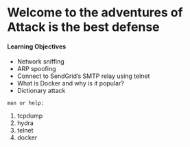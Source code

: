 <h1>Welcome to the adventures of Attack is the best defense</h1>
<h4>Learning Objectives</h4>
<ul>
<li>Network sniffing</li>
<li>ARP spoofing</li>
<li>Connect to SendGrid’s SMTP relay using telnet</li>
<li>What is Docker and why is it popular?</li>
<li>Dictionary attack</li>
</ul>
<code>man or help:</code>
<ol>
<li>tcpdump</li>
<li>hydra</li>
<li>telnet</li>
<li>docker</li>
</ol>

